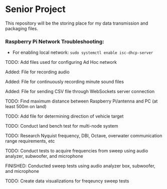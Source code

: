 # Senior Project

This repository will be the storing place for my data transmission and packaging files.

### Raspberry Pi Network Troubleshooting:
- For enabling local network: `sudo systemctl enable isc-dhcp-server`

TODO: Add files used for configuring Ad Hoc network

Added: File for recording audio

Added: File for continuously recording minute sound files

Added: File for sending CSV file through WebSockets server connection

TODO: Find maximum distance between Raspberry Pi/antenna and PC (at least 500m on land)

TODO: Add file for determining direction of vehicle target

TODO: Conduct land bench test for multi-node system

TODO: Research Nyquist frequency, DBI, Octave, overwater communication range requirements, etc

TODO: Conduct tests to acquire frequencies from sweep using audio analyzer, subwoofer, and microphone

FINISHED: Conducted sweep tests using audio analyzer box, subwoofer, and microphone

TODO: Create data visualizations for freqeuncy sweep tests
